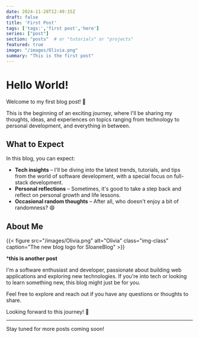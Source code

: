 ```yaml
---
date: 2024-11-28T12:49:15Z
draft: false
title: 'First Post'
tags: ['tags:','first post','here']
series: ["post"]
section: "posts"  # or "tutorials" or "projects"
featured: true
image: "/images/Olivia.png"
summary: "This is the first post"
---
```


<style>
    figure img {

        width: auto;
        height: auto;
    }
</style>

# Hello World!

Welcome to my first blog post! 🎉

This is the beginning of an exciting journey, where I'll be sharing my thoughts, ideas, and experiences on topics ranging from technology to personal development, and everything in between.

## What to Expect

In this blog, you can expect:
- **Tech insights** – I'll be diving into the latest trends, tutorials, and tips from the world of software development, with a special focus on full-stack development.
- **Personal reflections** – Sometimes, it's good to take a step back and reflect on personal growth and life lessons.
- **Occasional random thoughts** – After all, who doesn't enjoy a bit of randomness? 😄

## About Me

<!---->

{{< figure src="/images/Olivia.png" alt="Olivia" class="img-class" caption="The new blog logo for SloaneBlog"  >}}

***this is another post**



I'm a software enthusiast and developer, passionate about building web applications and exploring new technologies. If you're into tech or looking to learn something new, this blog might just be for you.

Feel free to explore and reach out if you have any questions or thoughts to share. 

Looking forward to this journey! 🚀

---

Stay tuned for more posts coming soon!

